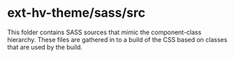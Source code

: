 # ext-hv-theme/sass/src

This folder contains SASS sources that mimic the component-class hierarchy. These files
are gathered in to a build of the CSS based on classes that are used by the build.
